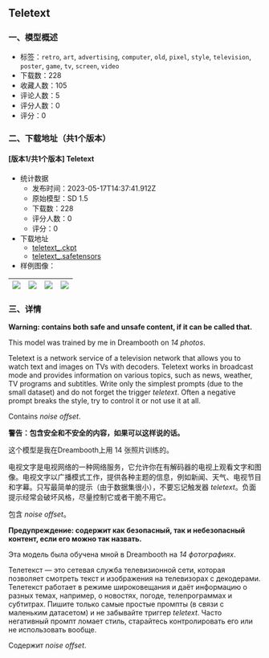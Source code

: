 ## Teletext
### 一、模型概述

- 标签：`retro`, `art`, `advertising`, `computer`, `old`, `pixel`, `style`, `television`, `poster`, `game`, `tv`, `screen`, `video`
- 下载数：228
- 收藏人数：105
- 评论人数：5
- 评分人数：0
- 评分：0

### 二、下载地址（共1个版本）

#### [版本1/共1个版本] Teletext

- 统计数据
  - 发布时间：2023-05-17T14:37:41.912Z
  - 原始模型：SD 1.5
  - 下载数：228
  - 评分人数：0
  - 评分：0
- 下载地址
  - [teletext_.ckpt](https://civitai.com/api/download/models/73126?type=Model&format=PickleTensor&size=pruned&fp=fp16)
  - [teletext_.safetensors](https://civitai.com/api/download/models/73126)
- 样例图像：

| <img src="https://image.civitai.com/xG1nkqKTMzGDvpLrqFT7WA/32bf1883-b220-444e-a33d-d34d838a91d0/width=450/816053.jpeg" /> | <img src="https://image.civitai.com/xG1nkqKTMzGDvpLrqFT7WA/35b08ad3-2272-43e9-b90e-89f166e0a785/width=450/816059.jpeg" /> | <img src="https://image.civitai.com/xG1nkqKTMzGDvpLrqFT7WA/9af5f8b2-15a2-4f21-a156-a2fb3e79d30e/width=450/816052.jpeg" /> | <img src="https://image.civitai.com/xG1nkqKTMzGDvpLrqFT7WA/7b18aa4a-36fa-40f8-82e8-bb261e2f2a67/width=450/816054.jpeg" /> |
| ---- | ---- | ---- | ---- |


### 三、详情
<p><strong>Warning: contains both safe and unsafe content, if it can be called that.</strong></p><p>This model was trained by me in Dreambooth on <em>14 photos</em>.</p><p>Teletext is a network service of a television network that allows you to watch text and images on TVs with decoders. Teletext works in broadcast mode and provides information on various topics, such as news, weather, TV programs and subtitles. Write only the simplest prompts (due to the small dataset) and do not forget the trigger <em>teletext</em>. Often a negative prompt breaks the style, try to control it or not use it at all.</p><p>Contains <em>noise offset</em>.</p><p><strong>警告：包含安全和不安全的内容，如果可以这样说的话。</strong></p><p>这个模型是我在Dreambooth上用 14 张照片训练的。</p><p>电视文字是电视网络的一种网络服务，它允许你在有解码器的电视上观看文字和图像。电视文字以广播模式工作，提供各种主题的信息，例如新闻、天气、电视节目和字幕。只写最简单的提示（由于数据集很小），不要忘记触发器 <em>teletext</em>。负面提示经常会破坏风格，尽量控制它或者干脆不用它。</p><p>包含 <em>noise offset</em>。</p><p><strong>Предупреждение: содержит как безопасный, так и небезопасный контент, если его можно так назвать.</strong></p><p>Эта модель была обучена мной в Dreambooth на <em>14 фотографиях</em>.</p><p>Телетекст — это сетевая служба телевизионной сети, которая позволяет смотреть текст и изображения на телевизорах с декодерами. Телетекст работает в режиме широковещания и даёт информацию о разных темах, например, о новостях, погоде, телепрограммах и субтитрах. Пишите только самые простые промпты (в связи с маленьким датасетом) и не забывайте триггер <em>teletext</em>. Часто негативный промпт ломает стиль, старайтесь контролировать его или не использовать вообще.</p><p>Содержит <em>noise offset</em>.</p>